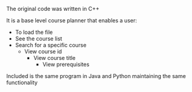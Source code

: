 The original code was written in C++

It is a base level course planner that enables a user:

+ To load the file
+ See the course list
+ Search for a specific course
    - View course id
        - View course title
            - View prerequisites

Included is the same program in Java and Python maintaining the same functionality